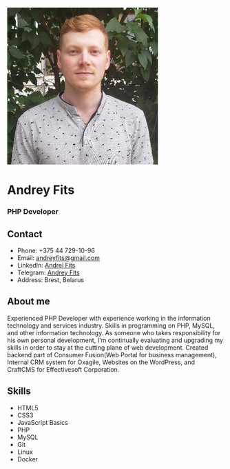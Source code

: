 ![Personal Photo](./images/photo.jpg "Andrey Fits")

# Andrey Fits

### PHP Developer

## Contact

- Phone: +375 44 729-10-96
- Email: [andreyfits@gmail.com](mailto:andreyfits@gmail.com)
- LinkedIn: [Andrei Fits](https://www.linkedin.com/in/andreifits/)
- Telegram: [Andrey Fits](https://t.me/andreyfits)
- Address: Brest, Belarus

## About me

Experienced PHP Developer with experience working in the information technology and services industry. Skills in
programming on PHP, MySQL, and other information technology. As someone who takes responsibility for his
own personal development, I'm continually evaluating and upgrading my skills in order to stay at the cutting plane
of web development. Created backend part of Consumer Fusion(Web Portal for business management), Internal CRM system
for Oxagile, Websites on the WordPress, and CraftCMS for Effectivesoft Corporation.

## Skills

- HTML5
- CSS3
- JavaScript Basics
- PHP
- MySQL
- Git
- Linux
- Docker